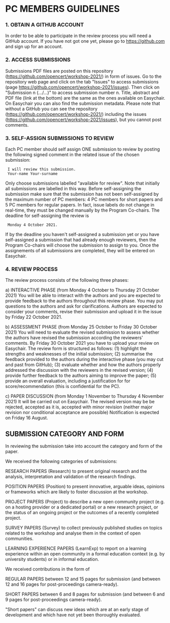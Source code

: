 # PC MEMBERS GUIDELINES

### 1. OBTAIN A GITHUB ACCOUNT
In order to be able to participate in the review process you will need a GitHub account.
If you have not got one yet, please go to https://github.com and sign up for an account.


### 2. ACCESS SUBMISSIONS
Submissions PDF files are posted on this repository (https://github.com/opencert/workshop-2021/) in form of issues.
Go to the repository web page and click on the tab "Issues" to access submissions
(page https://github.com/opencert/workshop-2021/issues).
Then click on "Submission n (.../...)" to access submission number n. Title, abstract and PDF file (link at the bottom) are the same
as the ones available on Easychair. On Easychair you can also find the submission metadata.
Please note that without a GitHub you can see the repository (https://github.com/opencert/workshop-2021/) including the
issues (https://github.com/opencert/workshop-2021/issues), but you cannot post comments.


### 3. SELF-ASSIGN SUBMISSIONS TO REVIEW
Each PC member should self assign ONE submission to review by posting the following signed comment in the related issue
of the chosen submission:

     I will review this submission.
     Your-name Your-surname
     
Only choose submissions labelled "available for review". Note that initially all submissions are labelled in this way.
Before self-assigning the submission make sure that the submission has not been self-assigned by the maximum number of
PC members: 4 PC members for short papers and 5 PC members for regular papers. In fact, issue labels do not change in
real-time, they must be changed manually by the Program Co-chairs. The deadline for self-assigning the review is

     Monday 4 October 2021.

If by the deadline you haven't self-assigned a submission yet or you have self-assigned a submission that had already
enough reviewers, then the Program Co-chairs will choose the submission to assign to you.
Once the assignements of all submissions are completed, they will be entered on Easychair.


### 4. REVIEW PROCESS
The review process consists of the following three phases:

a) INTERACTIVE PHASE (from Monday 4 October to Thursday 21 October 2021)
   You will be able to interact with the authors and you are expected to provide feedback to the authors throughout
   this review phase. You may put questions to the authors and ask for clarifications.
   Authors are expected to consider your comments, revise their submission and upload it in the issue by Friday 22 October 2021.
   
b) ASSESSMENT PHASE (from Monday 25 October to Friday 30 October 2021)
   You will need to evaluate the revised submission to assess whether the authors have revised the submission according
   the reviewers' comments. By Friday 30 October 2021 you have to upload your review on Easychair.
   The review form is structured as follows:
   (1) highlight the strengths and weaknesses of the initial submission;
   (2) summarise the feedback provided to the authors during the interactive phase (you may cut and past from GitHub);
   (3) evaluate whether and how the authors properly addressed the discussion with the reviewers in the revised version;
   (4) provide further feedback to the authors aiming to improve the paper;
   (5) provide an overall evaluation, including a justification for for score/recommendation
       (this is confidential for the PC).

c) PAPER DISCUSSION (from Monday 1 November to Thursday 4 November 2021)
   It will be carried out on Easychair. The revised version may be be rejected, accepted as it is, accepted with minor
   revision (neither major revision nor conditional acceptance are possible)
   Notification is expected on Friday 16 August.
   

## SUBMISSION CATEGORY AND FORM

In reviewing the submission take into account the category and form of the paper.

We received the following categories of submissions:

RESEARCH PAPERS (Research) to present original research and the analysis, interpretation and validation of the
research findings.

POSITION PAPERS (Position) to present innovative, arguable ideas, opinions or frameworks which are likely
to foster discussion at the workshop.

PROJECT PAPERS (Project) to describe a new open community project (e.g. on a hosting provider or a dedicated portal)
or a new research project, or the status of an ongoing project or the outcomes of a recently completed project.

SURVEY PAPERS (Survey) to collect previously published studies on topics related to the workshop and analyse them
in the context of open communities.

LEARNING EXPERIENCE PAPERS (LearnExp) to report on a learning experience within an open community
in a formal education context (e.g. by university students) or in informal education.

We received contributions in the form of

REGULAR PAPERS between 12 and 15 pages for submission (and between 12 and 16 pages for post-proceedings camera-ready).

SHORT PAPERS between 6 and 8 pages for submission (and between 6 and 9 pages for post-proceedings camera-ready).

"Short papers" can discuss new ideas which are at an early stage of development and which have not yet been
thoroughly evaluated.



